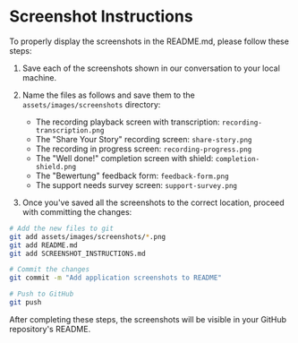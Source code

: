 # Screenshot Instructions

To properly display the screenshots in the README.md, please follow these steps:

1. Save each of the screenshots shown in our conversation to your local machine.

2. Name the files as follows and save them to the `assets/images/screenshots` directory:
   - The recording playback screen with transcription: `recording-transcription.png`
   - The "Share Your Story" recording screen: `share-story.png`
   - The recording in progress screen: `recording-progress.png`
   - The "Well done!" completion screen with shield: `completion-shield.png`
   - The "Bewertung" feedback form: `feedback-form.png`
   - The support needs survey screen: `support-survey.png`

3. Once you've saved all the screenshots to the correct location, proceed with committing the changes:

```bash
# Add the new files to git
git add assets/images/screenshots/*.png
git add README.md
git add SCREENSHOT_INSTRUCTIONS.md

# Commit the changes
git commit -m "Add application screenshots to README"

# Push to GitHub
git push
```

After completing these steps, the screenshots will be visible in your GitHub repository's README. 